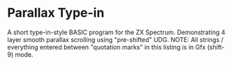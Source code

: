 # Parallax Type-in
A short type-in-style BASIC program for the ZX Spectrum. Demonstrating 4 layer smooth parallax scrolling using "pre-shifted" UDG.
NOTE: All strings / everything entered between "quotation marks" in this listing is in Gfx (shift-9) mode.
